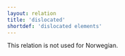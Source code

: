 ```yaml
---
layout: relation
title: 'dislocated'
shortdef: 'dislocated elements'
---
```


This relation is not used for Norwegian.
<!-- Interlanguage links updated Út zář 29 18:41:20 CEST 2020 -->
